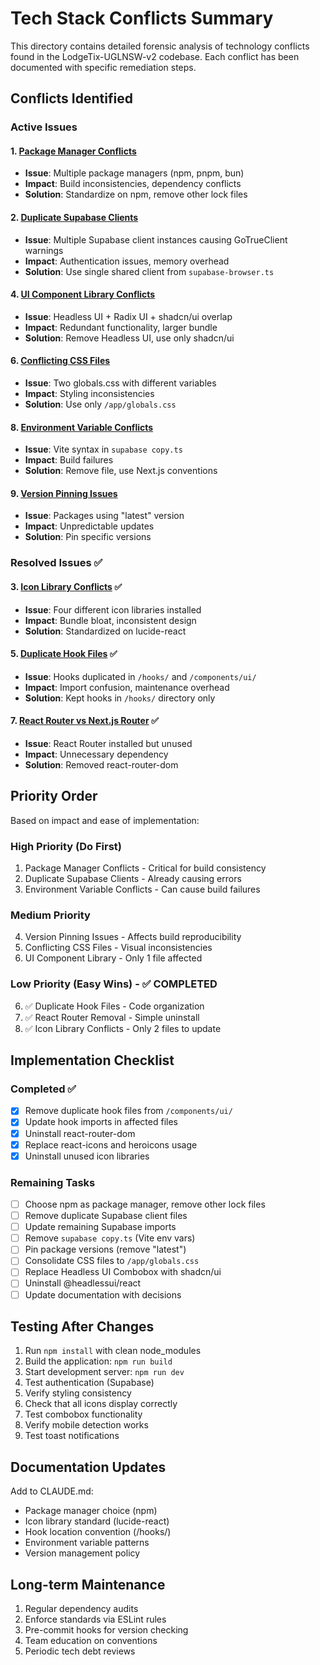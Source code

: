 # Tech Stack Conflicts Summary

This directory contains detailed forensic analysis of technology conflicts found in the LodgeTix-UGLNSW-v2 codebase. Each conflict has been documented with specific remediation steps.

## Conflicts Identified

### Active Issues

#### 1. [Package Manager Conflicts](./001-package-manager-conflicts.md)
- **Issue**: Multiple package managers (npm, pnpm, bun)
- **Impact**: Build inconsistencies, dependency conflicts
- **Solution**: Standardize on npm, remove other lock files

#### 2. [Duplicate Supabase Clients](./002-duplicate-supabase-clients.md)
- **Issue**: Multiple Supabase client instances causing GoTrueClient warnings
- **Impact**: Authentication issues, memory overhead
- **Solution**: Use single shared client from `supabase-browser.ts`

#### 4. [UI Component Library Conflicts](./004-ui-component-library-conflicts.md)
- **Issue**: Headless UI + Radix UI + shadcn/ui overlap
- **Impact**: Redundant functionality, larger bundle
- **Solution**: Remove Headless UI, use only shadcn/ui

#### 6. [Conflicting CSS Files](./006-conflicting-css-files.md)
- **Issue**: Two globals.css with different variables
- **Impact**: Styling inconsistencies
- **Solution**: Use only `/app/globals.css`

#### 8. [Environment Variable Conflicts](./008-environment-variable-conflicts.md)
- **Issue**: Vite syntax in `supabase copy.ts`
- **Impact**: Build failures
- **Solution**: Remove file, use Next.js conventions

#### 9. [Version Pinning Issues](./009-version-pinning-issues.md)
- **Issue**: Packages using "latest" version
- **Impact**: Unpredictable updates
- **Solution**: Pin specific versions

### Resolved Issues ✅

#### 3. [Icon Library Conflicts](./DONE-icon-library-conflicts.md) ✅
- **Issue**: Four different icon libraries installed
- **Impact**: Bundle bloat, inconsistent design
- **Solution**: Standardized on lucide-react

#### 5. [Duplicate Hook Files](./DONE-duplicate-hook-files.md) ✅
- **Issue**: Hooks duplicated in `/hooks/` and `/components/ui/`
- **Impact**: Import confusion, maintenance overhead
- **Solution**: Kept hooks in `/hooks/` directory only

#### 7. [React Router vs Next.js Router](./DONE-react-router-vs-nextjs-router.md) ✅
- **Issue**: React Router installed but unused
- **Impact**: Unnecessary dependency
- **Solution**: Removed react-router-dom

## Priority Order

Based on impact and ease of implementation:

### High Priority (Do First)
1. Package Manager Conflicts - Critical for build consistency
2. Duplicate Supabase Clients - Already causing errors
3. Environment Variable Conflicts - Can cause build failures

### Medium Priority
4. Version Pinning Issues - Affects build reproducibility
5. Conflicting CSS Files - Visual inconsistencies
9. UI Component Library - Only 1 file affected

### Low Priority (Easy Wins) - ✅ COMPLETED
6. ✅ Duplicate Hook Files - Code organization
7. ✅ React Router Removal - Simple uninstall
8. ✅ Icon Library Conflicts - Only 2 files to update

## Implementation Checklist

### Completed ✅
- [x] Remove duplicate hook files from `/components/ui/`
- [x] Update hook imports in affected files
- [x] Uninstall react-router-dom
- [x] Replace react-icons and heroicons usage
- [x] Uninstall unused icon libraries

### Remaining Tasks
- [ ] Choose npm as package manager, remove other lock files
- [ ] Remove duplicate Supabase client files
- [ ] Update remaining Supabase imports
- [ ] Remove `supabase copy.ts` (Vite env vars)
- [ ] Pin package versions (remove "latest")
- [ ] Consolidate CSS files to `/app/globals.css`
- [ ] Replace Headless UI Combobox with shadcn/ui
- [ ] Uninstall @headlessui/react
- [ ] Update documentation with decisions

## Testing After Changes

1. Run `npm install` with clean node_modules
2. Build the application: `npm run build`
3. Start development server: `npm run dev`
4. Test authentication (Supabase)
5. Verify styling consistency
6. Check that all icons display correctly
7. Test combobox functionality
8. Verify mobile detection works
9. Test toast notifications

## Documentation Updates

Add to CLAUDE.md:
- Package manager choice (npm)
- Icon library standard (lucide-react)
- Hook location convention (/hooks/)
- Environment variable patterns
- Version management policy

## Long-term Maintenance

1. Regular dependency audits
2. Enforce standards via ESLint rules
3. Pre-commit hooks for version checking
4. Team education on conventions
5. Periodic tech debt reviews